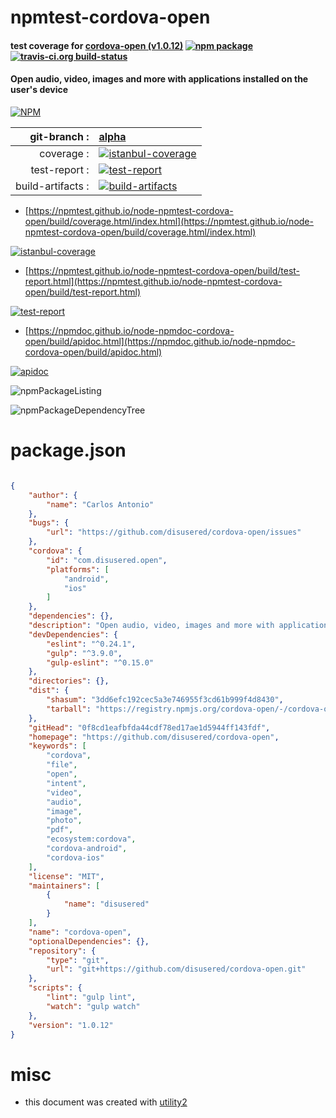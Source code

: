 # npmtest-cordova-open

#### test coverage for  [cordova-open (v1.0.12)](https://github.com/disusered/cordova-open)  [![npm package](https://img.shields.io/npm/v/npmtest-cordova-open.svg?style=flat-square)](https://www.npmjs.org/package/npmtest-cordova-open) [![travis-ci.org build-status](https://api.travis-ci.org/npmtest/node-npmtest-cordova-open.svg)](https://travis-ci.org/npmtest/node-npmtest-cordova-open)

#### Open audio, video, images and more with applications installed on the user's device

[![NPM](https://nodei.co/npm/cordova-open.png?downloads=true&downloadRank=true&stars=true)](https://www.npmjs.com/package/cordova-open)

| git-branch : | [alpha](https://github.com/npmtest/node-npmtest-cordova-open/tree/alpha)|
|--:|:--|
| coverage : | [![istanbul-coverage](https://npmtest.github.io/node-npmtest-cordova-open/build/coverage.badge.svg)](https://npmtest.github.io/node-npmtest-cordova-open/build/coverage.html/index.html)|
| test-report : | [![test-report](https://npmtest.github.io/node-npmtest-cordova-open/build/test-report.badge.svg)](https://npmtest.github.io/node-npmtest-cordova-open/build/test-report.html)|
| build-artifacts : | [![build-artifacts](https://npmtest.github.io/node-npmtest-cordova-open/glyphicons_144_folder_open.png)](https://github.com/npmtest/node-npmtest-cordova-open/tree/gh-pages/build)|

- [https://npmtest.github.io/node-npmtest-cordova-open/build/coverage.html/index.html](https://npmtest.github.io/node-npmtest-cordova-open/build/coverage.html/index.html)

[![istanbul-coverage](https://npmtest.github.io/node-npmtest-cordova-open/build/screenCapture.buildCi.browser.%252Ftmp%252Fbuild%252Fcoverage.lib.html.png)](https://npmtest.github.io/node-npmtest-cordova-open/build/coverage.html/index.html)

- [https://npmtest.github.io/node-npmtest-cordova-open/build/test-report.html](https://npmtest.github.io/node-npmtest-cordova-open/build/test-report.html)

[![test-report](https://npmtest.github.io/node-npmtest-cordova-open/build/screenCapture.buildCi.browser.%252Ftmp%252Fbuild%252Ftest-report.html.png)](https://npmtest.github.io/node-npmtest-cordova-open/build/test-report.html)

- [https://npmdoc.github.io/node-npmdoc-cordova-open/build/apidoc.html](https://npmdoc.github.io/node-npmdoc-cordova-open/build/apidoc.html)

[![apidoc](https://npmdoc.github.io/node-npmdoc-cordova-open/build/screenCapture.buildCi.browser.%252Ftmp%252Fbuild%252Fapidoc.html.png)](https://npmdoc.github.io/node-npmdoc-cordova-open/build/apidoc.html)

![npmPackageListing](https://npmtest.github.io/node-npmtest-cordova-open/build/screenCapture.npmPackageListing.svg)

![npmPackageDependencyTree](https://npmtest.github.io/node-npmtest-cordova-open/build/screenCapture.npmPackageDependencyTree.svg)



# package.json

```json

{
    "author": {
        "name": "Carlos Antonio"
    },
    "bugs": {
        "url": "https://github.com/disusered/cordova-open/issues"
    },
    "cordova": {
        "id": "com.disusered.open",
        "platforms": [
            "android",
            "ios"
        ]
    },
    "dependencies": {},
    "description": "Open audio, video, images and more with applications installed on the user's device",
    "devDependencies": {
        "eslint": "^0.24.1",
        "gulp": "^3.9.0",
        "gulp-eslint": "^0.15.0"
    },
    "directories": {},
    "dist": {
        "shasum": "3dd6efc192cec5a3e746955f3cd61b999f4d8430",
        "tarball": "https://registry.npmjs.org/cordova-open/-/cordova-open-1.0.12.tgz"
    },
    "gitHead": "0f8cd1eafbfda44cdf78ed17ae1d5944ff143fdf",
    "homepage": "https://github.com/disusered/cordova-open",
    "keywords": [
        "cordova",
        "file",
        "open",
        "intent",
        "video",
        "audio",
        "image",
        "photo",
        "pdf",
        "ecosystem:cordova",
        "cordova-android",
        "cordova-ios"
    ],
    "license": "MIT",
    "maintainers": [
        {
            "name": "disusered"
        }
    ],
    "name": "cordova-open",
    "optionalDependencies": {},
    "repository": {
        "type": "git",
        "url": "git+https://github.com/disusered/cordova-open.git"
    },
    "scripts": {
        "lint": "gulp lint",
        "watch": "gulp watch"
    },
    "version": "1.0.12"
}
```



# misc
- this document was created with [utility2](https://github.com/kaizhu256/node-utility2)
